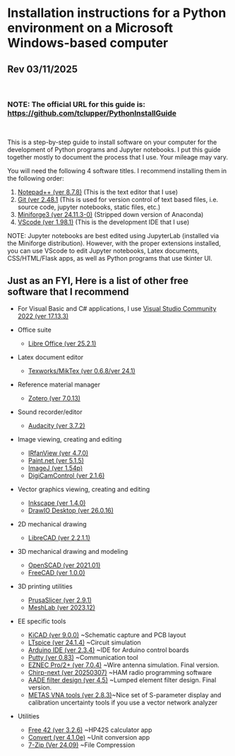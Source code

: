 # Installation instructions for a Python environment on a Microsoft Windows-based computer

## Rev 03/11/2025 
<br>

### NOTE: The official URL for this guide is:  https://github.com/tclupper/PythonInstallGuide 
<br>

This is a step-by-step guide to install software on your computer for the development of Python programs and Jupyter notebooks.  I put this guide together mostly to document the process that I use.  Your mileage may vary.

You will need the following 4 software titles. I recommend installing them in the following order:

1) [Notepad++ (ver 8.7.8)](NotepadPlusPlus.md) (This is the text editor that I use)
2) [Git (ver 2.48.1](Git.md)  (This is used for version control of text based files, i.e. source code, jupyter notebooks, static files, etc.)
3) [Miniforge3 (ver 24.11.3-0)](Miniforge.md)  (Stripped down version of Anaconda)
4) [VScode (ver 1.98.1)](VScode.md)  (This is the development IDE that I use)

NOTE: Jupyter notebooks are best edited using JupyterLab (installed via the Miniforge distribution).  However, with the proper extensions installed, you can use VScode to edit Jupyter notebooks, Latex documents, CSS/HTML/Flask apps, as well as Python programs that use tkinter UI.

## Just as an FYI, Here is a list of other free software that I recommend
* For Visual Basic and C# applications, I use [Visual Studio Community 2022 (ver 17.13.3)](https://visualstudio.microsoft.com/vs/community)

* Office suite

    * [Libre Office (ver 25.2.1)](https://www.libreoffice.org)
* Latex document editor
    * [Texworks/MikTex (ver 0.6.8/ver 24.1)](https://miktex.org/download)
* Reference material manager
    * [Zotero (ver 7.0.13)](https://www.zotero.org/download/)
* Sound recorder/editor
    * [Audacity (ver 3.7.2)](https://www.audacityteam.org)
* Image viewing, creating and editing
    * [IRfanView (ver 4.7.0)](https://www.irfanview.com)
    * [Paint.net (ver 5.1.5)](https://www.getpaint.net)
    * [ImageJ (ver 1.54p)](https://imagej.net/)
    * [DigiCamControl (ver 2.1.6)](https://www.digicamcontrol.com/download)
* Vector graphics viewing, creating and editing
    * [Inkscape (ver 1.4.0)](https://inkscape.org)
    * [DrawIO Desktop (ver 26.0.16)](https://github.com/jgraph/drawio-desktop/releases)
* 2D mechanical drawing
    * [LibreCAD (ver 2.2.1.1)](https://github.com/LibreCAD/LibreCAD/releases)
* 3D mechanical drawing and modeling
    * [OpenSCAD (ver 2021.01)](https://openscad.org/downloads.html)
    * [FreeCAD (ver 1.0.0)](https://www.freecadweb.org)
* 3D printing utilities
    * [PrusaSlicer (ver 2.9.1)](https://www.prusa3d.com/prusaslicer)
    * [MeshLab (ver 2023.12)](https://www.meshlab.net/#download)
* EE specific tools
    * [KiCAD (ver 9.0.0)](https://kicad.org/download/windows/) ~Schematic capture and PCB layout
    * [LTspice (ver 24.1.4)](https://www.analog.com/en/design-center/design-tools-and-calculators/ltspice-simulator.html) ~Circuit simulation
    * [Arduino IDE (ver 2.3.4)](https://www.arduino.cc/en/software) ~IDE for Arduino control boards
    * [Putty (ver 0.83)](https://www.putty.org) ~Communication tool
    * [EZNEC Pro/2+ (ver 7.0.4)](https://www.eznec.com/) ~Wire antenna simulation. Final version.
    * [Chirp-next (ver 20250307)](https://chirp.danplanet.com/projects/chirp/wiki/Download) ~HAM radio programming software
    * [AADE filter design (ver 4.5)](http://www.ke5fx.com/aadeflt.htm) ~Lumped element filter design. Final version.
    * [METAS VNA tools (ver 2.8.3)](https://www.metas.ch/metas/en/home/fabe/hochfrequenz/vna-tools.html)~Nice set of S-parameter display and calibration uncertainty tools if you use a vector network analyzer
* Utilities
    * [Free 42 (ver 3.2.6)](https://thomasokken.com/free42/) ~HP42S calculator app
    * [Convert (ver 4.1.0e)](https://joshmadison.com/convert-for-windows/) ~Unit conversion app
    * [7-Zip (Ver 24.09)](https://www.7-zip.org/) ~File Compression